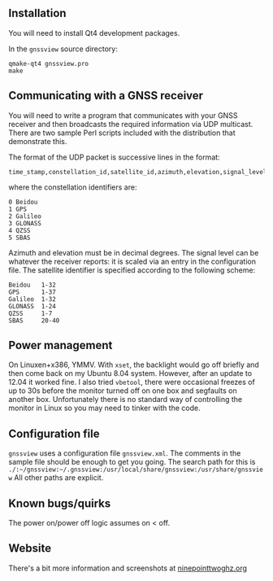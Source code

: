 Installation
------------

You will need to install Qt4 development packages.

In the `gnssview` source directory:

	qmake-qt4 gnssview.pro
	make

Communicating with a GNSS receiver
----------------------------------
You will need to write a program that communicates with your GNSS receiver and then broadcasts the required information via UDP multicast. There are two sample Perl scripts included with the distribution that demonstrate this.

The format of the UDP packet is successive lines in the format:

	time_stamp,constellation_id,satellite_id,azimuth,elevation,signal_level

where the constellation identifiers are:

	0 Beidou
	1 GPS
	2 Galileo
	3 GLONASS
	4 QZSS
	5 SBAS

Azimuth and elevation must be in decimal degrees. The signal level can be whatever the receiver reports: it is scaled via an entry in the configuration file. The satellite identifier is specified according to the following scheme:

	Beidou   1-32
	GPS      1-37
	Galileo  1-32
	GLONASS  1-24 
	QZSS     1-7
	SBAS     20-40
	
Power management
----------------


On Linuxen+x386, YMMV. With `xset`, the backlight would go off briefly and then come back on my Ubuntu 8.04 system. However, after an update to 12.04 it worked fine.  I also tried `vbetool`, there were occasional freezes of up to 30s before the monitor turned off on one box and segfaults on another box. Unfortunately there is no standard way of controlling the monitor in Linux so you may need to tinker with the code.


Configuration file
------------------

`gnssview` uses a configuration file `gnssview.xml`. The comments in the sample file should be enough to get you going.
The search path for this is `./:~/gnssview:~/.gnssview:/usr/local/share/gnssview:/usr/share/gnssview`
All other paths are explicit.

Known bugs/quirks
-----------------

The power on/power off logic assumes on < off.

Website
-------

There's a bit more information and screenshots at [ninepointtwoghz.org](http://ninepointtwoghz.org/gnssview.php)